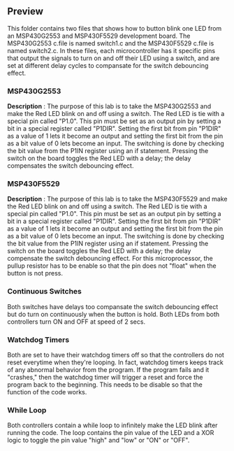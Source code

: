 ## Preview
This folder contains two files that shows how to button blink one LED from an MSP430G2553 and MSP430F5529 development board. The MSP430G2553 c.file is named switch1.c and the MSP430F5529 c.file is named switch2.c. In these files, each microcontroller has it specific pins that output the signals to turn on and off their LED using a switch, and are set at different delay cycles to compansate for the switch debouncing effect.

### MSP430G2553
**Description** : The purpose of this lab is to take the MSP430G2553 and make the Red LED blink on and off using a switch. The Red LED is tie with a special pin called "P1.0". This pin must be set as an output pin by setting a bit in a special register called "P1DIR". Setting the first bit from pin "P1DIR" as a value of 1 lets it become an output and setting the first bit from the pin as a bit value of 0 lets become an input. The switching is done by checking the bit value from the P1IN register using an if statement. Pressing the switch on the board toggles the Red LED with a delay; the delay compensates the switch debouncing effect.

### MSP430F5529
**Description** : The purpose of this lab is to take the MSP430F5529 and make the Red LED blink on and off using a switch. The Red LED is tie with a special pin called "P1.0". This pin must be set as an output pin by setting a bit in a special register called "P1DIR". Setting the first bit from pin "P1DIR" as a value of 1 lets it become an output and setting the first bit from the pin as a bit value of 0 lets become an input. The switching is done by checking the bit value from the P1IN register using an if statement. Pressing the switch on the board toggles the Red LED with a delay; the delay compensate the switch debouncing effect. For this microprocessor, the pullup resistor has to be enable so that the pin does not "float" when the button is not press.

### Continuous Switches 
Both switches have delays too compansate the switch debouncing effect but do turn on continuously when the button is hold. Both LEDs from both controllers turn ON and OFF at speed of 2 secs.  

### Watchdog Timers
Both are set to have their watchdog timers off so that the controllers do not reset everytime when they're looping. In fact, watchdog timers keeps track of any abnormal behavior from the program. If the program fails and it "crashes," then the watchdog timer will trigger a reset and force the program back to the beginning. This needs to be disable so that the function of the code works.

### While Loop
Both controllers contain a while loop to infinitely make the LED blink after running the code. The loop contains the pin value of the LED and a XOR logic to toggle the pin value "high" and "low" or "ON" or "OFF".
